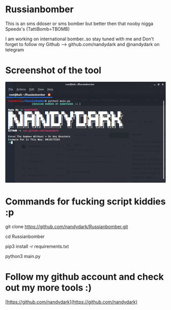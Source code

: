 # Russianbomber
This is an sms ddoser or sms bomber but better then that nooby nigga Speedx's (TattiBomb=TBOMB)


I am working on international bomber..so stay tuned with me and Don't forget to follow my Github --> github.com/nandydark and @nandydark on telegram



# Screenshot of the tool

<p align="center">
<img src="https://raw.githubusercontent.com/nandydark/Russianbomber/master/Photos/Tool.png" alt="NANDYDARK">


# Commands for fucking script kiddies :p

git clone https://github.com/nandydark/Russianbomber.git

cd Russianbomber

pip3 install -r requirements.txt

python3 main.py

# Follow my github account and check out my more tools :)

[https://github.com/nandydark](https://github.com/nandydark)
